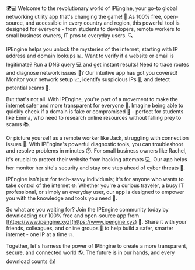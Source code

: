 🌍💻 Welcome to the revolutionary world of IPEngine, your go-to global networking utility app that's changing the game! 🚀 As 100% free, open-source, and accessible in every country and region, this powerful tool is designed for everyone - from students to developers, remote workers to small business owners, IT pros to everyday users. 🔍

IPEngine helps you unlock the mysteries of the internet, starting with IP address and domain lookups 📊. Want to verify if a website or email is legitimate? Run a DNS query 💻 and get instant results! Need to trace routes and diagnose network issues 🚧? Our intuitive app has got you covered! Monitor your network setup 📈, identify suspicious IPs 🔴, and detect potential scams 🚫.

But that's not all. With IPEngine, you're part of a movement to make the internet safer and more transparent for everyone 💪. Imagine being able to quickly check if a domain is fake or compromised 👀 - perfect for students like Emma, who need to research online resources without falling prey to scams 📚.

Or picture yourself as a remote worker like Jack, struggling with connection issues 🔧. With IPEngine's powerful diagnostic tools, you can troubleshoot and resolve problems in minutes ⏱️. For small business owners like Rachel, it's crucial to protect their website from hacking attempts 💻. Our app helps her monitor her site's security and stay one step ahead of cyber threats 🚫.

IPEngine isn't just for tech-savvy individuals; it's for anyone who wants to take control of the internet 🌐. Whether you're a curious traveler, a busy IT professional, or simply an everyday user, our app is designed to empower you with the knowledge and tools you need 💪.

So what are you waiting for? Join the IPEngine community today by downloading our 100% free and open-source app from [https://www.ipengine.xyz](https://www.ipengine.xyz) 🔗. Share it with your friends, colleagues, and online groups 📢 to help build a safer, smarter internet - one IP at a time 💥.

Together, let's harness the power of IPEngine to create a more transparent, secure, and connected world 🌎. The future is in our hands, and every download counts 👍!